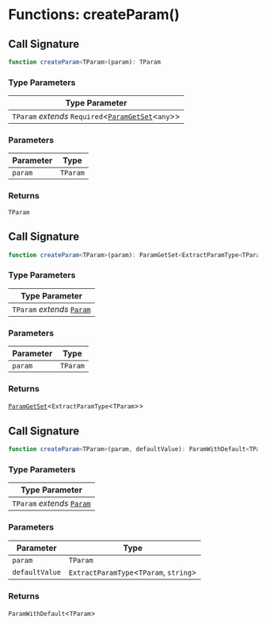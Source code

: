 # Functions: createParam()

## Call Signature

```ts
function createParam<TParam>(param): TParam
```

### Type Parameters

| Type Parameter |
| ------ |
| `TParam` *extends* `Required`\<[`ParamGetSet`](../types/ParamGetSet.md)\<`any`\>\> |

### Parameters

| Parameter | Type |
| ------ | ------ |
| `param` | `TParam` |

### Returns

`TParam`

## Call Signature

```ts
function createParam<TParam>(param): ParamGetSet<ExtractParamType<TParam>>
```

### Type Parameters

| Type Parameter |
| ------ |
| `TParam` *extends* [`Param`](../types/Param.md) |

### Parameters

| Parameter | Type |
| ------ | ------ |
| `param` | `TParam` |

### Returns

[`ParamGetSet`](../types/ParamGetSet.md)\<`ExtractParamType`\<`TParam`\>\>

## Call Signature

```ts
function createParam<TParam>(param, defaultValue): ParamWithDefault<TParam>
```

### Type Parameters

| Type Parameter |
| ------ |
| `TParam` *extends* [`Param`](../types/Param.md) |

### Parameters

| Parameter | Type |
| ------ | ------ |
| `param` | `TParam` |
| `defaultValue` | `ExtractParamType`\<`TParam`, `string`\> |

### Returns

`ParamWithDefault`\<`TParam`\>
